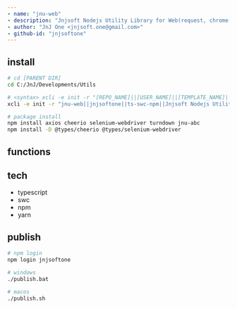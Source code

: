 ```yaml
---
- name: "jnu-web"
- description: "Jnjsoft Nodejs Utility Library for Web(request, chrome(selenium), cheerio, ...) Support Functions in Typescript"
- author: "JnJ One <jnjsoft.one@gmail.com>"
- github-id: "jnjsoftone"
---
```


## install

```sh
# cd [PARENT DIR]
cd C:/JnJ/Developments/Utils

# <syntax> xcli -e init -r "[REPO_NAME]||[USER_NAME]||[TEMPLATE_NAME]||[DESCRIPTION]"
xcli -e init -r "jnu-web||jnjsoftone||ts-swc-npm||Jnjsoft Nodejs Utility Library for Web(request, chrome(selenium), cheerio, ...) Support Functions in Typescript"

# package install
npm install axios cheerio selenium-webdriver turndown jnu-abc
npm install -D @types/cheerio @types/selenium-webdriver
```

## functions


## tech

- typescript
- swc
- npm
- yarn

## publish

```sh
# npm login
npm login jnjsoftone

# windows
./publish.bat

# macos
./publish.sh
```
